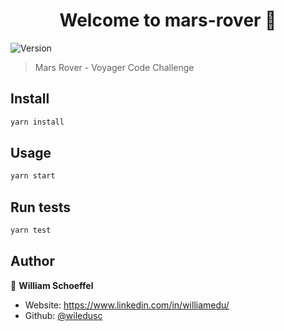 <h1 align="center">Welcome to mars-rover 👋</h1>
<p>
  <img alt="Version" src="https://img.shields.io/badge/version-0.1.0-blue.svg?cacheSeconds=2592000" />
</p>

> Mars Rover - Voyager Code Challenge

## Install

```sh
yarn install
```

## Usage

```sh
yarn start
```

## Run tests

```sh
yarn test
```

## Author

👤 **William Schoeffel**

* Website: https://www.linkedin.com/in/williamedu/
* Github: [@wiledusc](https://github.com/wiledusc)
